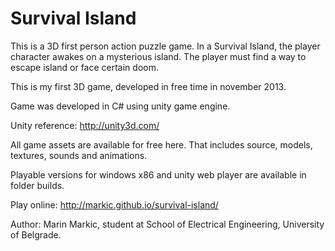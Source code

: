 Survival Island
===============
This is a 3D first person action puzzle game.
In a Survival Island, the player character awakes on a mysterious island. The player must find a way to escape island or face certain doom. 

This is my first 3D game, developed in free time in november 2013.

Game was developed in C# using unity game engine.

Unity reference: http://unity3d.com/

All game assets are available for free here. That includes source, models, textures, sounds and animations.

Playable versions for windows x86 and unity web player are available in folder builds.

Play online: http://markic.github.io/survival-island/

Author: Marin Markic, student at School of Electrical Engineering, University of Belgrade.







